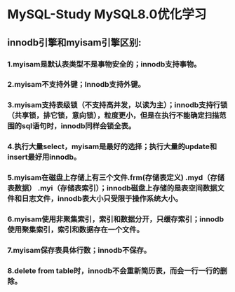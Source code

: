 # MySQL-Study MySQL8.0优化学习
## innodb引擎和myisam引擎区别:
### 1.myisam是默认表类型不是事物安全的；innodb支持事物。
### 2.myisam不支持外键；Innodb支持外键。
### 3.myisam支持表级锁（不支持高并发，以读为主）；innodb支持行锁（共享锁，排它锁，意向锁），粒度更小，但是在执行不能确定扫描范围的sql语句时，innodb同样会锁全表。
### 4.执行大量select，myisam是最好的选择；执行大量的update和insert最好用innodb。
### 5.myisam在磁盘上存储上有三个文件.frm(存储表定义)  .myd（存储表数据）  .myi（存储表索引）；innodb磁盘上存储的是表空间数据文件和日志文件，innodb表大小只受限于操作系统大小。
### 6.myisam使用非聚集索引，索引和数据分开，只缓存索引；innodb使用聚集索引，索引和数据存在一个文件。
### 7.myisam保存表具体行数；innodb不保存。
### 8.delete from table时，innodb不会重新简历表，而会一行一行的删除。
